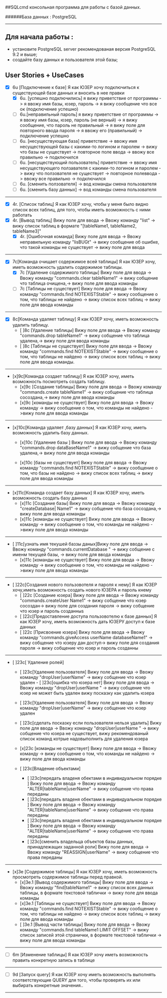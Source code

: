 ##SQLcmd консольная программа для работы с базой данных.


######База данных : PostgreSQL
___

Для начала работы :
------------------------------------------------------------------------
 - установите PostgreSQL server рекомендованая версия PostgreSQL 9.2 и выше;
 - создайте базу данных и пользователя этой базы;

User Stories + UseCases
-----------------------------------------------------------------------
- [x]  6u [Подключение к базе] Я как ЮЗЕР хочу подключиться к существующей базе
данных и вносить в нее правки
    - [x] 6u. [успешно подключились] я вижу приветствие от программы -> я ввожу
имя базы, юзер, пароль -> я вижу сообщение что все ок (подключение успешно)
     - [ ] 6u.[неправильный пароль] я вижу приветствие от программы -> я ввожу имя
базы, юзер, пароль (не верный) -> я вижу сообщение, что пароль не
правильный -> я
вижу поле для повторного ввода пароля -> я ввожу его (правильный) ->
подключение успешно
     - [ ] 6u. [несуществующая база] приветствие -> ввожу имя несуществующей базы c
какими-то логином и паролем -> вижу что базы не существует -> повторное поле
ввода -> ввожу все правильно -> подключился
     - [ ] 6u. [несуществующий пользователь] приветствие -> ввожу имя несуществующего
 ползавателя c какими-то логином и паролем
-> вижу что ползователя не существует -> повторное полеввода -> ввожу
все правильно -> подключился
     - [ ] 6u. [сменить ползователя] -> вод команды смена пользователя
     - [ ] 6u. [сменить базу данных] -> вод команды смена пользователя
---    

- [x] 4r. [Список таблиц] Я как ЮЗЕР хочу, чтобы у меня было видно список всех
  таблиц, для того, чтобы иметь возможность с ними работать
 - [x] 4r. [Вывод таблиц] Вижу поле для ввода -> Ввожу команду "list" -> вижу
список таблиц в формате "[tableName1, tableName2, tableName3]" 
    - [x] 4r. [Ошибочная команда] Вижу поле для ввода -> Ввожу неправильную
    команду "lisBUGt" ->
 вижу сообщение об ошибке,
что такой команды не существует -> вижу поле для ввода

---
- [x] 7c[Команда очищает содержимое всей таблицы] Я как ЮЗЕР хочу, иметь
возможность удалить содержимое таблицы.
    - [x] 7с [Удаление содержимого таблицы] Вижу поле для ввода -> Ввожу команду
"commands.clear tableName1" -> вижу собщение что таблица
очищена,-> вижу поле для ввода команды
    - [ ] 7с [Таблицы не существует] Вижу поле для ввода -> Ввожу команду
"commands.find NOTEXISTStable" -> вижу сообщение о том,
что таблицы не найдено -> вижу список всех таблиц -> вижу поле для ввода команды
---

- [x] 8c[Команда удаляет таблицу] Я как ЮЗЕР хочу, иметь возможность
удалить  таблицу.
    - [ ]8с [Удаление  таблицы] Вижу поле для ввода -> Ввожу команду
    "commands.drop tableName1" -> вижу собщение что таблица
удалена,-> вижу поле для ввода команды
    - [ ]8с [Таблицы не существует] Вижу поле для ввода -> Ввожу команду
"commands.find NOTEXISTStable" -> вижу сообщение о том,
что таблицы не найдено -> вижу список всех таблиц -> вижу поле для ввода
команды.

---
- [x]9c[Команда создает таблицу] Я как ЮЗЕР хочу, иметь возможность
посмотреть создать таблицу.
    - [x]9с [Создание  таблицы] Вижу поле для ввода -> Ввожу команду
"commands.create tableName1" -> вижу собщение что таблица
сосоздана,-> вижу поле для ввода команды
    - [x]9с [команды не существует] Вижу поле для ввода -> Ввожу команду
    -> вижу сообщение о том, что команды не найдено ->вижу поле для ввода
команды

---
- [x]10c[Команда удаляет ,базу данных] Я как ЮЗЕР хочу, иметь возможность
удалить  базу данных.
    - [x]10с [Удаление  базы ] Вижу поле для ввода -> Ввожу команду
"commands.drop dataBaseName1" -> вижу собщение что база
удалена,-> вижу поле для ввода команды

   - [x]10с [базы не существует] Вижу поле для ввода -> Ввожу команду
"commands.find NOTEXISTStable" -> вижу сообщение о том,
что базы не найдено -> вижу список всех таблиц -> вижу поле для ввода
команды

---
- [x]11c[Команда создает базу данных] Я как ЮЗЕР хочу, иметь возможность
создать  базу данных
    - [x]11с [Создание  базы] Вижу поле для ввода -> Ввожу команду
"createDatabase| Name1" -> вижу собщение что база
сосоздана,-> вижу поле для ввода команды
    - [x]11с [команды не существует] Вижу поле для ввода -> Ввожу команду  -> вижу
сообщение о том, что команды не найдено ->вижу поле для ввода
команды

---
 - [ ]11с[узнать имя текушей баззы даных]Вижу поле для ввода -> Ввожу команду
 "commands.currentDatabase " -> вижу собщение с именм текущей базы,
 -> вижу поле для ввода команды
    - [x]11с [команды не существует] Вижу поле для ввода -> Ввожу команду
    -> вижу сообщение о том, что команды не найдено ->вижу поле для ввода
команды

---
- [ ]22с[Создания нового пользовотеля и пароля к нему]  Я как ЮЗЕР хочу,иметь
возможность создать нового ЮЗЕРА и пароль кнему
    - [ ]22с [Создание  юзера] Вижу поле для ввода -> Ввожу команду
"commands.createUser Name1" -> вижу собщение что юзер
сосоздан-> вижу поле для создания пароля -> вижу собщение что юзер и
пароль созданныs
    - [ ]22с[Предоставление доступа пользовотелю к базе данных]
    Я как ЮЗЕР хочу, иметь возможность дать ЮЗЕРУ доступ к базе данных
    - [ ]22с [Присвоение юзера] Вижу поле для ввода -> Ввожу команду
"commands.giveAccess userName databaseName1" -> вижу собщение что юзеру
дан доступ-> вижу поле для создания пароля -> вижу собщение что юзер и
пароль созданны

---
 - [ ]23c[ Удаление ролей]

      - [ ]23c[Удаление пользователя] Вижу поле для ввода -> Ввожу команду
 "dropUser|userName" -> вижу собщение что юзер
 удален
       - [ ]23c[ошибка что юзера нет]
           Вижу поле для ввода -> Ввожу команду "dropUser|userName " ->
           вижу собщение что юзер не может быть удален вижу посказку как
            удалить юзера
     - [ ]23c[Удаление пользователя] Вижу поле для ввода -> Ввожу команду
             "dropUser|userName" -> вижу собщение что юзер удален

      - [ ]23c[сделать посказку если пользователя нельзя удалить]
      Вижу поле для ввода -> Ввожу команду "dropUser|userName " ->
      вижу собщение что юзера не существует, вижу рекомендованый список
      команд котрые надовыполнить для удаления юзера

      - [x]23с [команды не существует] Вижу поле для ввода ->
    Ввожу команду  -> вижу сообщение о том, что команды не найдено ->
    вижу поле для ввода команды

   - [ ]23c[Владение объектами]

       - [ ]23c[передать владеня обектами в индивидуальном порядке ]
      Вижу поле для ввода -> Ввожу команду "ALTER|tableName|userName" ->
       вижу собщение что права переданы
       - [ ]23c[передать владеня обектами в индивидуальном порядке ]
      Вижу поле для ввода -> Ввожу команду "ALTER|tableName|userName" ->
              вижу собщение что права переданы
       - [ ]23c[передать владеня обектами в индивидуальном порядке ]
      Вижу поле для ввода -> Ввожу команду "ALTER|tableName|userName" ->
      вижу собщение что права переданы
       - [ ]23c[сменить владельца объектов базы данных, принадлежащих заданной роли]
      Вижу поле для ввода -> Ввожу команду "REASSIGN|userName" ->
      вижу собщение что права переданы



---
- [x]3e [Содержимое таблицы] Я как ЮЗЕР хочу, иметь возможность просмотреть
содержимое таблицы перед правкой.
    - [x]3e.1 [Вывод содержимого таблицы] Вижу поле для ввода -> Ввожу команду
"find|tableName1" -> вижу список всех данных таблицы,
 в формате текстовой таблички -> вижу поле для ввода команды
    - [x]3e.1 [Таблицы не существует] Вижу поле для ввода -> Ввожу команду
"commands.find NOTEXISTStable" -> вижу сообщение о том,
что таблицы не найдено -> вижу список всех таблиц -> вижу поле для
ввода команды
    - [ ]3e.1 [Вывод части таблицы] Вижу поле для ввода -> Ввожу команду
"commands.find tableName1 LIMIT OFFSET" -> вижу список
записей этой странички, в формате текстовой таблички -> вижу поле
для ввода команды

---
- [ ] 6m [Изменение таблицы] Я как ЮЗЕР хочу иметь возможность править
конкретную запись в таблице


---
- [ ] 9d [Запуск query] Я как ЮЗЕР хочу иметь возможность выполнять
соответствующие QUERY для того, чтобы проверять
их или выбирать конкретные значения..

---

